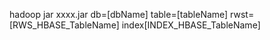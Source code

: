 hadoop jar xxxx.jar db=[dbName] table=[tableName] rwst=[RWS_HBASE_TableName] index[INDEX_HBASE_TableName]